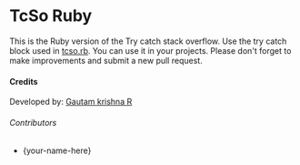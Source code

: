 # TcSo Ruby
This is the Ruby version of the Try catch stack overflow. Use the try catch block used in [tcso.rb](tcso.rb). You can use it in your projects. Please don't forget to make  improvements and submit a new pull request.

#### Credits
Developed by: [Gautam krishna R](https://github.com/gautamkrishnar/)

###### Contributors
* {your-name-here}

